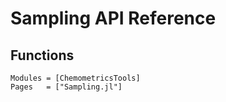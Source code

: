 # Sampling API Reference

## Functions

```@autodocs
Modules = [ChemometricsTools]
Pages   = ["Sampling.jl"]
```
